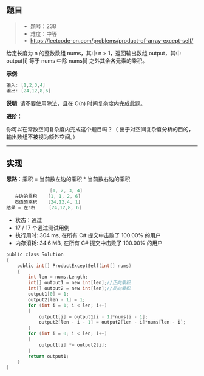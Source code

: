 ## 题目

> - 题号：238
> - 难度：中等
> - https://leetcode-cn.com/problems/product-of-array-except-self/

给定长度为 n 的整数数组 nums，其中 n > 1，返回输出数组 output，其中 output[i] 等于 nums 中除 nums[i] 之外其余各元素的乘积。

<b>示例</b>:
```c
输入: [1,2,3,4]
输出: [24,12,8,6]
```

<b>说明</b>: 请不要使用除法，且在 O(n) 时间复杂度内完成此题。

<b>进阶</b>：

你可以在常数空间复杂度内完成这个题目吗？（ 出于对空间复杂度分析的目的，输出数组不被视为额外空间。）






---
## 实现

**思路**：乘积 = 当前数左边的乘积 * 当前数右边的乘积

```c
                [1, 2, 3, 4]
   左边的乘积    [1, 1, 2, 6]
   右边的乘积    [24,12,4, 1]
结果 = 左*右     [24,12,8, 6] 
```

- 状态：通过
- 17 / 17 个通过测试用例
- 执行用时: 304 ms, 在所有 C# 提交中击败了 100.00% 的用户
- 内存消耗: 34.6 MB, 在所有 C# 提交中击败了 100.00% 的用户

```c
public class Solution
{
    public int[] ProductExceptSelf(int[] nums)
    {
        int len = nums.Length;
        int[] output1 = new int[len];//正向乘积
        int[] output2 = new int[len];//反向乘积
        output1[0] = 1;
        output2[len - 1] = 1;
        for (int i = 1; i < len; i++)
        {
            output1[i] = output1[i - 1]*nums[i - 1];
            output2[len - i - 1] = output2[len - i]*nums[len - i];
        }
        for (int i = 0; i < len; i++)
        {
            output1[i] *= output2[i];
        }
        return output1;
    }
}
```


